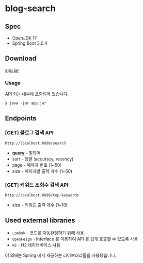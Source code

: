 # blog-search

## Spec

* OpenJDK 17
* Spring Boot 3.0.4

## Download

[app.jar](https://github.com/Karsei/bs/releases/download/1.0.2/app.jar)

### Usage

API 키는 내부에 포함되어 있습니다.

```shell
$ java -jar app.jar
```

## Endpoints

### [GET] 블로그 검색 API

```
http://localhost:8080/search
```

* **query** - 질의어
* sort - 정렬 (accuracy, recency)
* page - 페이지 번호 (1~50)
* size - 페이지별 출력 개수 (1~50)

### [GET] 키워드 조회수 검색 API

```
http://localhost:8080/top-keywords
```

* size - 키워드 출력 개수 (1~10)

## Used external libraries

* `Lombok` - 코드를 자동완성하기 위해 사용
* `OpenFeign` - Interface 를 이용하여 API 를 쉽게 호출할 수 있도록 사용
* `H2` - H2 데이터베이스 사용

이 외에는 Spring 에서 제공하는 라이브러리들을 사용했습니다.
